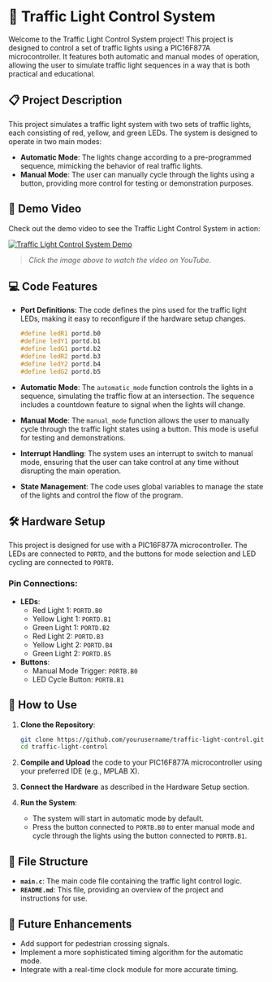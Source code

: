 # 🚦 Traffic Light Control System

Welcome to the Traffic Light Control System project! This project is designed to control a set of traffic lights using a PIC16F877A microcontroller. It features both automatic and manual modes of operation, allowing the user to simulate traffic light sequences in a way that is both practical and educational.

## 📋 Project Description

This project simulates a traffic light system with two sets of traffic lights, each consisting of red, yellow, and green LEDs. The system is designed to operate in two main modes:

- **Automatic Mode**: The lights change according to a pre-programmed sequence, mimicking the behavior of real traffic lights.
- **Manual Mode**: The user can manually cycle through the lights using a button, providing more control for testing or demonstration purposes.

## 🎥 Demo Video

Check out the demo video to see the Traffic Light Control System in action:

[![Traffic Light Control System Demo](https://img.youtube.com/vi/35RT2CUoXsM/hqdefault.jpg)](https://www.youtube.com/watch?v=35RT2CUoXsM)

> *Click the image above to watch the video on YouTube.*

## 💻 Code Features

- **Port Definitions**: The code defines the pins used for the traffic light LEDs, making it easy to reconfigure if the hardware setup changes.

    ```cpp
    #define ledR1 portd.b0
    #define ledY1 portd.b1
    #define ledG1 portd.b2
    #define ledR2 portd.b3
    #define ledY2 portd.b4
    #define ledG2 portd.b5
    ```

- **Automatic Mode**: The `automatic_mode` function controls the lights in a sequence, simulating the traffic flow at an intersection. The sequence includes a countdown feature to signal when the lights will change.

- **Manual Mode**: The `manual_mode` function allows the user to manually cycle through the traffic light states using a button. This mode is useful for testing and demonstrations.

- **Interrupt Handling**: The system uses an interrupt to switch to manual mode, ensuring that the user can take control at any time without disrupting the main operation.

- **State Management**: The code uses global variables to manage the state of the lights and control the flow of the program.

## 🛠️ Hardware Setup

This project is designed for use with a PIC16F877A microcontroller. The LEDs are connected to `PORTD`, and the buttons for mode selection and LED cycling are connected to `PORTB`.

### Pin Connections:

- **LEDs**:
    - Red Light 1: `PORTD.B0`
    - Yellow Light 1: `PORTD.B1`
    - Green Light 1: `PORTD.B2`
    - Red Light 2: `PORTD.B3`
    - Yellow Light 2: `PORTD.B4`
    - Green Light 2: `PORTD.B5`
- **Buttons**:
    - Manual Mode Trigger: `PORTB.B0`
    - LED Cycle Button: `PORTB.B1`

## 📜 How to Use

1. **Clone the Repository**:

    ```sh
    git clone https://github.com/yourusername/traffic-light-control.git
    cd traffic-light-control
    ```

2. **Compile and Upload** the code to your PIC16F877A microcontroller using your preferred IDE (e.g., MPLAB X).

3. **Connect the Hardware** as described in the Hardware Setup section.

4. **Run the System**:
    - The system will start in automatic mode by default.
    - Press the button connected to `PORTB.B0` to enter manual mode and cycle through the lights using the button connected to `PORTB.B1`.

## 📁 File Structure

- **`main.c`**: The main code file containing the traffic light control logic.
- **`README.md`**: This file, providing an overview of the project and instructions for use.

## 📖 Future Enhancements

- Add support for pedestrian crossing signals.
- Implement a more sophisticated timing algorithm for the automatic mode.
- Integrate with a real-time clock module for more accurate timing.

  
